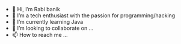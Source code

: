 - 👋 Hi, I’m Rabi banik
- 👀 I’m a tech enthusiast with the passion for programming/hacking 
- 🌱 I’m currently learning Java 
- 💞️ I’m looking to collaborate on ...
- 📫 How to reach me ...
 
<!---
james2637/james2637 is a ✨ special ✨ repository because its `README.md` (this file) appears on your GitHub profile.
You can click the Preview link to take a look at your changes.
--->
